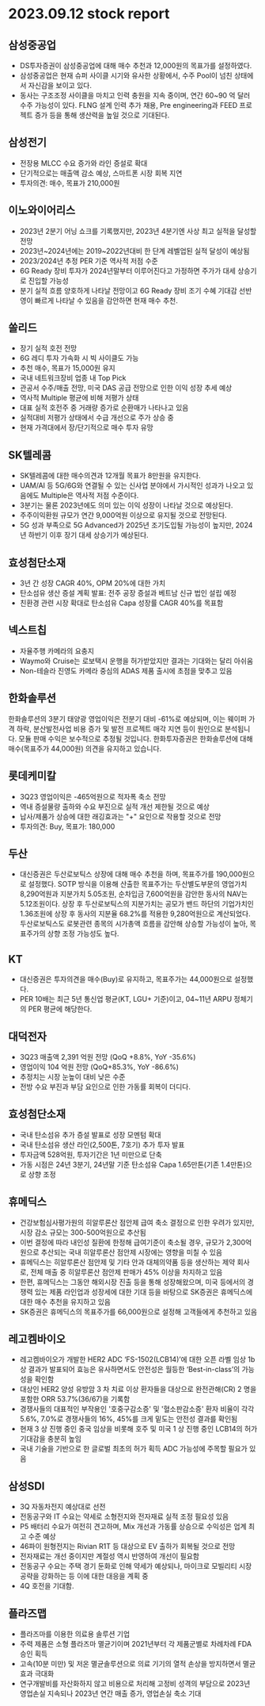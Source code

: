 # 2023.09.12 stock report
## 삼성중공업
- DS투자증권이 삼성중공업에 대해 매수 추천과 12,000원의 목표가를 설정하였다.
- 삼성중공업은 현재 슈퍼 사이클 시기와 유사한 상황에서, 수주 Pool이 넘친 상태에서 자신감을 보이고 있다.
- 동사는 구조조정 사이클을 마치고 인력 충원을 지속 중이며, 연간 60~90 억 달러 수주 가능성이 있다. FLNG 설계 인력 추가 채용, Pre engineering과 FEED 프로젝트 증가 등을 통해 생산력을 높일 것으로 기대된다.
## 삼성전기
- 전장용 MLCC 수요 증가와 라인 증설로 확대
- 단기적으로는 매출액 감소 예상, 스마트폰 시장 회복 지연
- 투자의견: 매수, 목표가 210,000원
## 이노와이어리스
- 2023년 2분기 어닝 쇼크를 기록했지만, 2023년 4분기엔 사상 최고 실적을 달성할 전망
- 2023년~2024년에는 2019~2022년대비 한 단계 레벨업된 실적 달성이 예상됨
- 2023/2024년 추정 PER 기준 역사적 저점 수준
- 6G Ready 장비 투자가 2024년말부터 이루어진다고 가정하면 주가가 대세 상승기로 진입할 가능성
- 분기 실적 흐름 양호하게 나타날 전망이고 6G Ready 장비 조기 수혜 기대감 선반영이 빠르게 나타날 수 있음을 감안하면 현재 매수 추천.
## 쏠리드
- 장기 실적 호전 전망
- 6G 레디 투자 가속화 시 빅 사이클도 가능
- 추천 매수, 목표가 15,000원 유지
- 국내 네트워크장비 업종 내 Top Pick
- 관공서 수주/매출 전망, 미국 DAS 공급 전망으로 인한 이익 성장 추세 예상
- 역사적 Multiple 평균에 비해 저평가 상태
- 대표 실적 호전주 중 거래량 증가로 순환매가 나타나고 있음
- 실적대비 저평가 상태에서 수급 개선으로 주가 상승 중
- 현재 가격대에서 장/단기적으로 매수 투자 유망
## SK텔레콤
- SK텔레콤에 대한 매수의견과 12개월 목표가 8만원을 유지한다.
- UAM/AI 등 5G/6G와 연결될 수 있는 신사업 분야에서 가시적인 성과가 나오고 있음에도 Multiple은 역사적 저점 수준이다.
- 3분기는 물론 2023년에도 의미 있는 이익 성장이 나타날 것으로 예상된다.
- 주주이익환원 규모가 연간 9,000억원 이상으로 유지될 것으로 전망된다.
- 5G 성과 부족으로 5G Advanced가 2025년 조기도입될 가능성이 높지만, 2024년 하반기 이후 장기 대세 상승기가 예상된다.
## 효성첨단소재
- 3년 간 성장 CAGR 40%, OPM 20%에 대한 가치
- 탄소섬유 생산 증설 계획 발표: 전주 공장 증설과 베트남 신규 법인 설립 예정
- 친환경 관련 시장 확대로 탄소섬유 Capa 성장률 CAGR 40%를 목표함
## 넥스트칩
- 자율주행 카메라의 요충지
- Waymo와 Cruise는 로보택시 운행을 허가받았지만 결과는 기대와는 달리 아쉬움
- Non-테슬라 진영도 카메라 중심의 ADAS 제품 출시에 초점을 맞추고 있음
## 한화솔루션
한화솔루션의 3분기 태양광 영업이익은 전분기 대비 -61%로 예상되며, 이는 웨이퍼 가격 하락, 분산발전사업 비용 증가 및 발전 프로젝트 매각 지연 등이 원인으로 분석됩니다. 모듈 판매 수익은 보수적으로 추정될 것입니다. 한화투자증권은 한화솔루션에 대해 매수(목표주가 44,000원) 의견을 유지하고 있습니다.
## 롯데케미칼
- 3Q23 영업이익은 -465억원으로 적자폭 축소 전망
- 역내 증설물량 출하와 수요 부진으로 실적 개선 제한될 것으로 예상
- 납사/제품가 상승에 대한 래깅효과는 "+" 요인으로 작용할 것으로 전망
- 투자의견: Buy, 목표가: 180,000
## 두산
- 대신증권은 두산로보틱스 상장에 대해 매수 추천을 하며, 목표주가를 190,000원으로 설정했다. SOTP 방식을 이용해 산출한 목표주가는 두산별도부문의 영업가치 8,290억원과 지분가치 5.05조원, 순차입금 7,600억원을 감안한 동사의 NAV는 5.12조원이다. 상장 후 두산로보틱스의 지분가치는 공모가 밴드 하단의 기업가치인 1.36조원에 상장 후 동사의 지분율 68.2%를 적용한 9,280억원으로 계산되었다. 두산로보틱스도 로봇관련 종목의 시가총액 흐름을 감안해 상승할 가능성이 높아, 목표주가의 상향 조정 가능성도 높다.
## KT
- 대신증권은 투자의견을 매수(Buy)로 유지하고, 목표주가는 44,000원으로 설정했다.
- PER 10배는 최근 5년 통신업 평균(KT, LGU+ 기준)이고, 04~11년 ARPU 정체기의 PER 평균에 해당한다.
## 대덕전자
- 3Q23 매출액 2,391 억원 전망 (QoQ +8.8%, YoY -35.6%)
- 영업이익 104 억원 전망 (QoQ+85.3%, YoY -86.6%)
- 추정치는 시장 눈높이 대비 낮은 수준
- 전방 수요 부진과 부담 요인으로 인한 가동률 회복이 더디다.
## 효성첨단소재
- 국내 탄소섬유 추가 증설 발표로 성장 모멘텀 확대
- 국내 탄소섬유 생산 라인(2,500톤, 7호기) 추가 투자 발표
- 투자금액 528억원, 투자기간은 1년 미만으로 단축
- 가동 시점은 24년 3분기, 24년말 기준 탄소섬유 Capa 1.65만톤(기존 1.4만톤)으로 상향 조정
## 휴메딕스
- 건강보험심사평가원의 히알루론산 점안제 급여 축소 결정으로 인한 우려가 있지만, 시장 감소 규모는 300-500억원으로 추산됨
- 이번 결정에 따라 내인성 질환에 한정해 급여기준이 축소될 경우, 규모가 2,300억원으로 추산되는 국내 히알루론산 점안제 시장에는 영향을 미칠 수 있음
- 휴메딕스는 히알루론산 점안제 및 기타 안과 대체의약품 등을 생산하는 제약 회사로, 전체 매출 중 히알루론산 점안제 판매가 45% 이상을 차지하고 있음
- 한편, 휴메딕스는 그동안 해외시장 진출 등을 통해 성장해왔으며, 미국 등에서의 경쟁력 있는 제품 라인업과 성장세에 대한 기대 등을 바탕으로 SK증권은 휴메딕스에 대한 매수 추천을 유지하고 있음
- SK증권은 휴메딕스의 목표주가를 66,000원으로 설정해 고객들에게 추천하고 있음
## 레고켐바이오
- 레고켐바이오가 개발한 HER2 ADC ‘FS-1502(LCB14)’에 대한 오픈 라벨 임상 1b 상 결과가 발표되어 효능은 유사하면서도 안전성은 월등한 ‘Best-in-class’의 가능성을 확인함
- 대상인 HER2 양성 유방암 3 차 치료 이상 환자들을 대상으로 완전관해(CR) 2 명을 포함한 ORR 53.7%(36/67)을 기록함
- 경쟁사들의 대표적인 부작용인 '호중구감소증' 및 '혈소판감소증' 환자 비율이 각각 5.6%, 7.0%로 경쟁사들의 16%, 45%를 크게 밑도는 안전성 결과를 확인됨
- 현재 3 상 진행 중인 중국 임상을 비롯해 호주 및 미국 1 상 진행 중인 LCB14의 허가 기대감을 충분히 높임
- 국내 기술을 기반으로 한 글로벌 최초의 허가 획득 ADC 가능성에 주목할 필요가 있음
## 삼성SDI
- 3Q 자동차전지 예상대로 선전
- 전동공구와 IT 수요는 약세로 소형전지와 전자재료 실적 조정 필요성 있음
- P5 배터리 수요가 여전히 견고하며, Mix 개선과 가동률 상승으로 수익성은 업계 최고 수준 예상
- 46파이 원형전지는 Rivian R1T 등 대상으로 EV 출하가 회복될 것으로 전망
- 전자재료는 개선 중이지만 계절성 역시 반영하여 개선이 필요함
- 전동공구 수요는 주택 경기 둔화로 인해 약세가 예상되나, 마이크로 모빌리티 시장 공략을 강화하는 등 이에 대한 대응을 계획 중
- 4Q 호전을 기대함.
## 플라즈맵
- 플라즈마를 이용한 의료용 솔루션 기업
- 주력 제품은 소형 플라즈마 멸균기이며 2021년부터 각 제품군별로 차례차례 FDA 승인 획득
- 고속(10분 미만) 및 저온 멸균솔루션으로 의료 기기의 열적 손상을 방지하면서 멸균 효과 극대화
- 연구개발비를 자산화하지 않고 비용으로 처리해 고정비 성격의 부담으로 2023년 영업손실 지속되나 2023년 연간 매출 증가, 영업손실 축소 기대